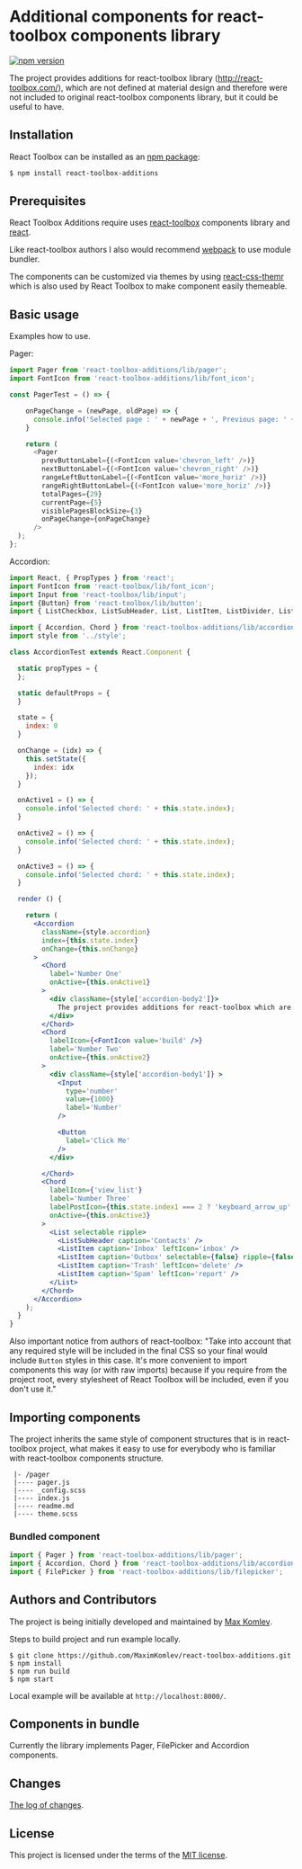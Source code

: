 # Additional components for react-toolbox components library

[![npm version](https://img.shields.io/badge/npm-v1.3.9-blue.svg?style=flat-square)](https://www.npmjs.org/package/react-toolbox-additions)

The project provides additions for react-toolbox library (http://react-toolbox.com/),
which are not defined at material design and therefore were not included to original react-toolbox components library,
but it could be useful to have.

## Installation

React Toolbox can be installed as an [npm package](https://www.npmjs.org/package/react-toolbox-additions):

```bash
$ npm install react-toolbox-additions
```
## Prerequisites

React Toolbox Additions require uses [react-toolbox](https://www.npmjs.com/package/react-toolbox) components library and [react](https://www.npmjs.com/package/react).

Like react-toolbox authors I also would recommend [webpack](https://webpack.github.io/) to use module bundler.

The components can be customized via themes by using [react-css-themr](https://github.com/javivelasco/react-css-themr) which is also used by React Toolbox to make component easily themeable.

## Basic usage

Examples how to use.

Pager:

```js
import Pager from 'react-toolbox-additions/lib/pager';
import FontIcon from 'react-toolbox-additions/lib/font_icon';

const PagerTest = () => {

    onPageChange = (newPage, oldPage) => {
      console.info('Selected page : ' + newPage + ', Previous page: ' + oldPage);
    }

    return (
      <Pager 
        prevButtonLabel={(<FontIcon value='chevron_left' />)}
        nextButtonLabel={(<FontIcon value='chevron_right' />)}
        rangeLeftButtonLabel={(<FontIcon value='more_horiz' />)}
        rangeRightButtonLabel={(<FontIcon value='more_horiz' />)}
        totalPages={29}
        currentPage={5}
        visiblePagesBlockSize={3}
        onPageChange={onPageChange}
      />
  );
};
```

Accordion:

```jsx
import React, { PropTypes } from 'react';
import FontIcon from 'react-toolbox/lib/font_icon';
import Input from 'react-toolbox/lib/input';
import {Button} from 'react-toolbox/lib/button';
import { ListCheckbox, ListSubHeader, List, ListItem, ListDivider, ListItemText, ListItemContent } from 'react-toolbox/lib/list';

import { Accordion, Chord } from 'react-toolbox-additions/lib/accordion';
import style from '../style';

class AccordionTest extends React.Component {

  static propTypes = {
  };

  static defaultProps = {
  }

  state = {
    index: 0
  }

  onChange = (idx) => {
    this.setState({
      index: idx
    });
  }

  onActive1 = () => {
    console.info('Selected chord: ' + this.state.index);
  }

  onActive2 = () => {
    console.info('Selected chord: ' + this.state.index);
  }

  onActive3 = () => {
    console.info('Selected chord: ' + this.state.index);
  }

  render () {

    return (
      <Accordion
        className={style.accordion}
        index={this.state.index}
        onChange={this.onChange}
      >
        <Chord
          label='Number One'
          onActive={this.onActive1}
        >
          <div className={style['accordion-body2']}>
            The project provides additions for react-toolbox which are not defined at material design and therefore were not included to original react-toolbox components library but it could be useful to have.
          </div>
        </Chord>
        <Chord
          labelIcon={<FontIcon value='build' />}
          label='Number Two'
          onActive={this.onActive2}
        >
          <div className={style['accordion-body1']} >
            <Input
              type='number'
              value={1000}
              label='Number'
            />

            <Button
              label='Click Me'
            />
          </div>

        </Chord>
        <Chord
          labelIcon={'view_list'}
          label='Number Three'
          labelPostIcon={this.state.index1 === 2 ? 'keyboard_arrow_up' : 'keyboard_arrow_down'}
          onActive={this.onActive3}
        >
          <List selectable ripple>
            <ListSubHeader caption='Contacts' />
            <ListItem caption='Inbox' leftIcon='inbox' />
            <ListItem caption='Outbox' selectable={false} ripple={false} leftIcon='send' />
            <ListItem caption='Trash' leftIcon='delete' />
            <ListItem caption='Spam' leftIcon='report' />
          </List>
        </Chord>
      </Accordion>
    );
  }
}
```

Also important notice from authors of react-toolbox:
"Take into account that any required style will be included in the final CSS so your final would include `Button` styles in this case. It's more convenient to import components this way (or with raw imports) because if you require from the project root, every stylesheet of React Toolbox will be included, even if you don't use it."

## Importing components

The project inherits the same style of component structures that is in react-toolbox project, what makes it easy to use for everybody who is familiar with react-toolbox components structure.
```
 |- /pager
 |---- pager.js
 |---- _config.scss
 |---- index.js
 |---- readme.md
 |---- theme.scss
```

### Bundled component

```js
import { Pager } from 'react-toolbox-additions/lib/pager';
import { Accordion, Chord } from 'react-toolbox-additions/lib/accordion';
import { FilePicker } from 'react-toolbox-additions/lib/filepicker';
```

## Authors and Contributors

The project is being initially developed and maintained by [Max Komlev](https://github.com/MaximKomlev).

Steps to build project and run example locally.

```
$ git clone https://github.com/MaximKomlev/react-toolbox-additions.git
$ npm install
$ npm run build
$ npm start
```

Local example will be available at `http://localhost:8000/`.

## Components in bundle

Currently the library implements Pager, FilePicker and Accordion components.

## Changes

[The log of changes](https://github.com/MaximKomlev/react-toolbox-additions/blob/master/changelog.md).

## License

This project is licensed under the terms of the [MIT license](https://github.com/MaximKomlev/react-toolbox-additions/blob/master/LICENSE).

